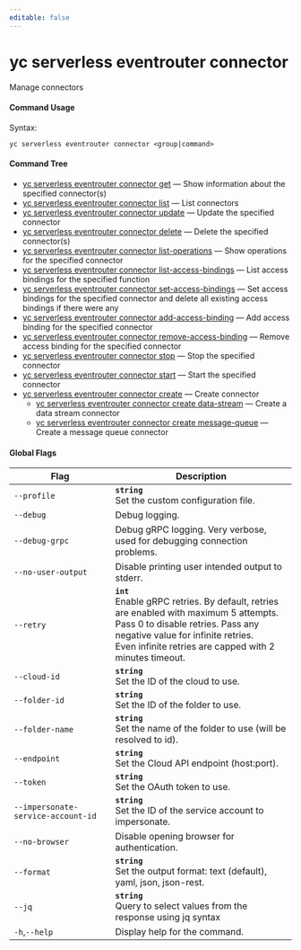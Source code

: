 ```yaml
---
editable: false
---
```


# yc serverless eventrouter connector

Manage connectors

#### Command Usage

Syntax: 

`yc serverless eventrouter connector <group|command>`

#### Command Tree

- [yc serverless eventrouter connector get](get.md) — Show information about the specified connector(s)
- [yc serverless eventrouter connector list](list.md) — List connectors
- [yc serverless eventrouter connector update](update.md) — Update the specified connector
- [yc serverless eventrouter connector delete](delete.md) — Delete the specified connector(s)
- [yc serverless eventrouter connector list-operations](list-operations.md) — Show operations for the specified connector
- [yc serverless eventrouter connector list-access-bindings](list-access-bindings.md) — List access bindings for the specified function
- [yc serverless eventrouter connector set-access-bindings](set-access-bindings.md) — Set access bindings for the specified connector and delete all existing access bindings if there were any
- [yc serverless eventrouter connector add-access-binding](add-access-binding.md) — Add access binding for the specified connector
- [yc serverless eventrouter connector remove-access-binding](remove-access-binding.md) — Remove access binding for the specified connector
- [yc serverless eventrouter connector stop](stop.md) — Stop the specified connector
- [yc serverless eventrouter connector start](start.md) — Start the specified connector
- [yc serverless eventrouter connector create](create/index.md) — Create connector
	- [yc serverless eventrouter connector create data-stream](create/data-stream.md) — Create a data stream connector
	- [yc serverless eventrouter connector create message-queue](create/message-queue.md) — Create a message queue connector

#### Global Flags

| Flag | Description |
|----|----|
|`--profile`|<b>`string`</b><br/>Set the custom configuration file.|
|`--debug`|Debug logging.|
|`--debug-grpc`|Debug gRPC logging. Very verbose, used for debugging connection problems.|
|`--no-user-output`|Disable printing user intended output to stderr.|
|`--retry`|<b>`int`</b><br/>Enable gRPC retries. By default, retries are enabled with maximum 5 attempts.<br/>Pass 0 to disable retries. Pass any negative value for infinite retries.<br/>Even infinite retries are capped with 2 minutes timeout.|
|`--cloud-id`|<b>`string`</b><br/>Set the ID of the cloud to use.|
|`--folder-id`|<b>`string`</b><br/>Set the ID of the folder to use.|
|`--folder-name`|<b>`string`</b><br/>Set the name of the folder to use (will be resolved to id).|
|`--endpoint`|<b>`string`</b><br/>Set the Cloud API endpoint (host:port).|
|`--token`|<b>`string`</b><br/>Set the OAuth token to use.|
|`--impersonate-service-account-id`|<b>`string`</b><br/>Set the ID of the service account to impersonate.|
|`--no-browser`|Disable opening browser for authentication.|
|`--format`|<b>`string`</b><br/>Set the output format: text (default), yaml, json, json-rest.|
|`--jq`|<b>`string`</b><br/>Query to select values from the response using jq syntax|
|`-h`,`--help`|Display help for the command.|

